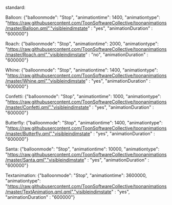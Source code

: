 standard:

Balloon:
{"balloonmode": "Stop", "animationtime": 1400, "animationtype": "https://raw.githubusercontent.com/ToonSoftwareCollective/toonanimations/master/Balloon.qml","visibleindimstate" : "yes", "animationDuration" : "600000"}

Roach:
{"balloonmode": "Stop", "animationtime": 2000, "animationtype": "https://raw.githubusercontent.com/ToonSoftwareCollective/toonanimations/master/Roach.qml","visibleindimstate" : "no", "animationDuration" : "600000"}

Whine:
{"balloonmode": "Stop", "animationtime": 1400, "animationtype": "https://raw.githubusercontent.com/ToonSoftwareCollective/toonanimations/master/Whine.qml","visibleindimstate" : "yes", "animationDuration" : "600000"}


Confetti:
{"balloonmode": "Stop", "animationtime": 1000, "animationtype": "https://raw.githubusercontent.com/ToonSoftwareCollective/toonanimations/master/Confetti.qml","visibleindimstate" : "yes", "animationDuration" : "600000"}


Butterfly:
{"balloonmode": "Stop", "animationtime": 1400, "animationtype": "https://raw.githubusercontent.com/ToonSoftwareCollective/toonanimations/master/Butterfly.qml","visibleindimstate" : "yes", "animationDuration" : "600000"}

Santa:
{"balloonmode": "Stop", "animationtime": 10000, "animationtype": "https://raw.githubusercontent.com/ToonSoftwareCollective/toonanimations/master/Santa.qml","visibleindimstate" : "yes", "animationDuration" : "600000"}

Textanimation:
{"balloonmode": "Stop", "animationtime": 3600000, "animationtype": "https://raw.githubusercontent.com/ToonSoftwareCollective/toonanimations/master/TextAnimation.qml.qml","visibleindimstate" : "yes", "animationDuration" : "600000"}

